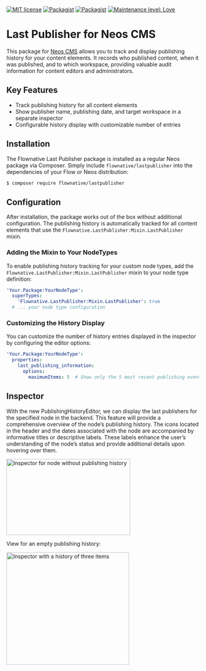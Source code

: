 [![MIT license](https://img.shields.io/badge/license-GPLV3-brightgreen.svg)](https://opensource.org/license/gpl-3-0)
[![Packagist](https://img.shields.io/packagist/v/flownative/lastpublisher.svg)](https://packagist.org/packages/flownative/lastpublisher)
[![Packagist](https://img.shields.io/packagist/dm/flownative/lastpublisher)](https://packagist.org/packages/flownative/lastpublisher)
[![Maintenance level: Love](https://img.shields.io/badge/maintenance-%E2%99%A1%E2%99%A1%E2%99%A1-ff69b4.svg)](https://www.flownative.com/en/products/open-source.html)

# Last Publisher for Neos CMS

This package for [Neos CMS](https://www.neos.io) allows you to track and display publishing history for your content elements. It records who published content, when it was published, and to which workspace, providing valuable audit information for content editors and administrators.

## Key Features

- Track publishing history for all content elements
- Show publisher name, publishing date, and target workspace in a separate inspector
- Configurable history display with customizable number of entries

## Installation

The Flownative Last Publisher package is installed as a regular Neos package via Composer. Simply include `flownative/lastpublisher` into the dependencies of your Flow or Neos distribution:

```bash
$ composer require flownative/lastpublisher
```

## Configuration

After installation, the package works out of the box without additional configuration. The publishing history is automatically tracked for all content elements that use the `Flownative.LastPublisher:Mixin.LastPublisher` mixin.

### Adding the Mixin to Your NodeTypes

To enable publishing history tracking for your custom node types, add the `Flownative.LastPublisher:Mixin.LastPublisher` mixin to your node type definition:

```yaml
'Your.Package:YourNodeType':
  superTypes:
    'Flownative.LastPublisher:Mixin.LastPublisher': true
  # ... your node type configuration
```

### Customizing the History Display

You can customize the number of history entries displayed in the inspector by configuring the editor options:

```yaml
'Your.Package:YourNodeType':
  properties:
    last_publishing_information:
      options:
        maximumItems: 5  # Show only the 5 most recent publishing events
```

## Inspector 

With the new PublishingHistoryEditor, we can display the last publishers for the specified node in the backend. This feature will provide a comprehensive overview of the node’s publishing history.
The icons located in the header and the dates associated with the node are accompanied by informative titles or descriptive labels. These labels enhance the user’s understanding of the node’s status and provide additional details upon hovering over them.

<img width="323" height="198" alt="Inspector for node without publishing history" src="https://github.com/user-attachments/assets/8bfeed60-12f0-4d56-875e-32859ad7cd74" />

View for an empty publishing history:

<img width="320" height="293" alt="Inspector with a history of three items" src="https://github.com/user-attachments/assets/68979d51-9388-4060-9e0f-ffd40cad97e2" />
